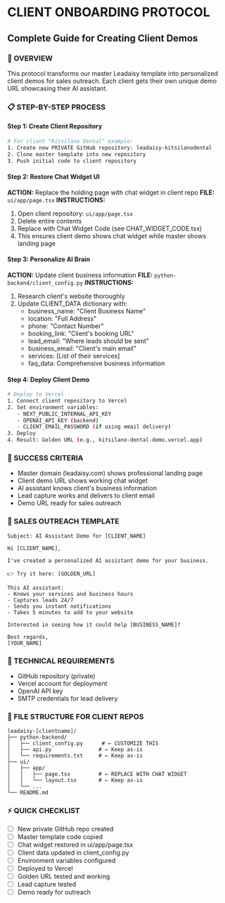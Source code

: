 # CLIENT ONBOARDING PROTOCOL
## Complete Guide for Creating Client Demos

### 🎯 OVERVIEW
This protocol transforms our master Leadaisy template into personalized client demos for sales outreach. Each client gets their own unique demo URL showcasing their AI assistant.

### 📋 STEP-BY-STEP PROCESS

#### **Step 1: Create Client Repository**
```bash
# For client "Kitsilano Dental" example:
1. Create new PRIVATE GitHub repository: leadaisy-kitsilanodental
2. Clone master template into new repository
3. Push initial code to client repository
```

#### **Step 2: Restore Chat Widget UI**
**ACTION:** Replace the holding page with chat widget in client repo
**FILE:** `ui/app/page.tsx`
**INSTRUCTIONS:**
1. Open client repository: `ui/app/page.tsx`
2. Delete entire contents
3. Replace with Chat Widget Code (see CHAT_WIDGET_CODE.tsx)
4. This ensures client demo shows chat widget while master shows landing page

#### **Step 3: Personalize AI Brain**
**ACTION:** Update client business information
**FILE:** `python-backend/client_config.py`
**INSTRUCTIONS:**
1. Research client's website thoroughly
2. Update CLIENT_DATA dictionary with:
   - business_name: "Client Business Name"
   - location: "Full Address"
   - phone: "Contact Number"
   - booking_link: "Client's booking URL"
   - lead_email: "Where leads should be sent"
   - business_email: "Client's main email"
   - services: [List of their services]
   - faq_data: Comprehensive business information

#### **Step 4: Deploy Client Demo**
```bash
# Deploy to Vercel
1. Connect client repository to Vercel
2. Set environment variables:
   - NEXT_PUBLIC_INTERNAL_API_KEY
   - OPENAI_API_KEY (backend)
   - CLIENT_EMAIL_PASSWORD (if using email delivery)
3. Deploy
4. Result: Golden URL (e.g., kitsilano-dental-demo.vercel.app)
```

### 🎯 SUCCESS CRITERIA
- Master domain (leadaisy.com) shows professional landing page
- Client demo URL shows working chat widget
- AI assistant knows client's business information
- Lead capture works and delivers to client email
- Demo URL ready for sales outreach

### 📧 SALES OUTREACH TEMPLATE
```
Subject: AI Assistant Demo for [CLIENT_NAME]

Hi [CLIENT_NAME],

I've created a personalized AI assistant demo for your business.

👉 Try it here: [GOLDEN_URL]

This AI assistant:
- Knows your services and business hours
- Captures leads 24/7
- Sends you instant notifications
- Takes 5 minutes to add to your website

Interested in seeing how it could help [BUSINESS_NAME]?

Best regards,
[YOUR_NAME]
```

### 🔧 TECHNICAL REQUIREMENTS
- GitHub repository (private)
- Vercel account for deployment
- OpenAI API key
- SMTP credentials for lead delivery

### 📁 FILE STRUCTURE FOR CLIENT REPOS
```
leadaisy-[clientname]/
├── python-backend/
│   ├── client_config.py      # ← CUSTOMIZE THIS
│   ├── api.py               # ← Keep as-is
│   └── requirements.txt     # ← Keep as-is
├── ui/
│   ├── app/
│   │   ├── page.tsx         # ← REPLACE WITH CHAT WIDGET
│   │   └── layout.tsx       # ← Keep as-is
│   └── ...
└── README.md
```

### ⚡ QUICK CHECKLIST
- [ ] New private GitHub repo created
- [ ] Master template code copied
- [ ] Chat widget restored in ui/app/page.tsx
- [ ] Client data updated in client_config.py
- [ ] Environment variables configured
- [ ] Deployed to Vercel
- [ ] Golden URL tested and working
- [ ] Lead capture tested
- [ ] Demo ready for outreach
